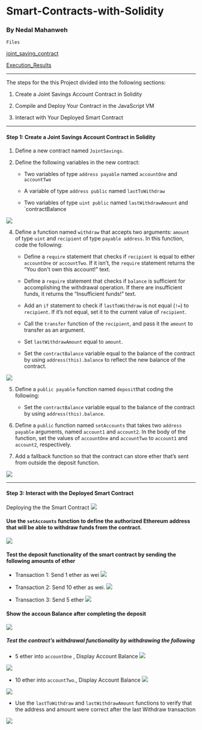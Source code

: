 # Smart-Contracts-with-Solidity
### By Nedal Mahanweh


` Files `

[joint_saving_contract](joint_savings.sol) 


[Execution_Results](Execution_Results)

---

The steps for the this Project divided into the following sections:
1. Create a Joint Savings Account Contract in Solidity

2. Compile and Deploy Your Contract in the JavaScript VM

3. Interact with Your Deployed Smart Contract


--------
#### Step 1: Create a Joint Savings Account Contract in Solidity
1. Define a new contract named `JointSavings`.

2. Define the following variables in the new contract:

    * Two variables of type `address payable` named `accountOne` and `accountTwo`

    * A variable of type `address public` named `lastToWithdraw`

    * Two variables of type `uint public` named `lastWithdrawAmount` and `contractBalance



![](Execution_Results/define_function.png)
    
4. Define a function named `withdraw` that accepts two arguments: `amount` of type `uint` and `recipient` of type `payable address`. In this function, code the following:

    * Define a `require` statement that checks if `recipient` is equal to either `accountOne` or `accountTwo`. If it isn’t, the `require` statement returns the “You don't own this account!” text.

    * Define a `require` statement that checks if `balance` is sufficient for accomplishing the withdrawal operation. If there are insufficient funds, it returns the “Insufficient funds!” text.

    * Add an `if` statement to check if `lastToWithdraw` is not equal (`!=`) to `recipient`. If it’s not equal, set it to the current value of `recipient`.

    * Call the `transfer` function of the `recipient`, and pass it the `amount` to transfer as an argument.

    * Set `lastWithdrawAmount` equal to `amount`.

    * Set the `contractBalance` variable equal to the balance of the contract by using `address(this).balance` to reflect the new balance of the contract.

![](Excution_Resulets/function_withdraw.png)


5. Define a `public payable` function named `deposit`that coding  the following:

    * Set the `contractBalance` variable equal to the balance of the contract by using `address(this).balance`.

6. Define a `public` function named `setAccounts` that takes two `address payable` arguments, named `account1` and `account2`. In the body of the function, set the values of `accountOne` and `accountTwo` to `account1` and `account2`, respectively.

7. Add a fallback function so that the contract can store ether that’s sent from outside the deposit function.



![](payable_function.png)

-----
#### Step 3: Interact with the Deployed Smart Contract

Deploying the the  Smart Contract 
![](Execution_Results/contract_depolyed.png)

#### Use the `setAccounts` function to define the authorized Ethereum address that will be able to withdraw funds from the contract.
![](Execution_Results/set_account.png)

#### Test the deposit functionality of the smart contract by sending the following amounts of ether


* Transaction 1: Send 1 ether as wei
![](Execution_Results/1_ether.png)

* Transaction 2: Send 10 ether as wei.
![](Execution_Results/5_ether.png)

* Transaction 3: Send 5 ether
![](Execution_Results/5_ether.png)

#### Show the accoun Balance after completing the deposit 
![](Execution_Results/contractBalance_after_3_transc.png)

##### Test the contract’s withdrawal functionality by withdrawing the following 

* 5 ether into `accountOne` , Display Account Balance 
![](Execution_Results/5_ether.png)

![](Execution_Results/account_balance_after_5_ether_withdraw.png)



* 10 ether into `accountTwo`., Display Account Balance 
![](Execution_Results/withdraw_10_ether.png)

![](Execution_Results/account_balance_After_10_ether_withdraw.png)

* Use the `lastToWithdraw` and `lastWithdrawAmount` functions to verify that the address and amount were correct after the last Withdraw transaction 



![](Execution_Results/last_withdraw.png)









